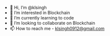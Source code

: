 - 👋 Hi, I’m @klsingh
- 👀 I’m interested in Blockchain
- 🌱 I’m currently learning to code
- 💞️ I’m looking to collaborate on Blockchain
- 📫 How to reach me - klsingh0912@gmail.com

<!---
klsingh/klsingh is a ✨ special ✨ repository because its `README.md` (this file) appears on your GitHub profile.
You can click the Preview link to take a look at your changes.
--->
